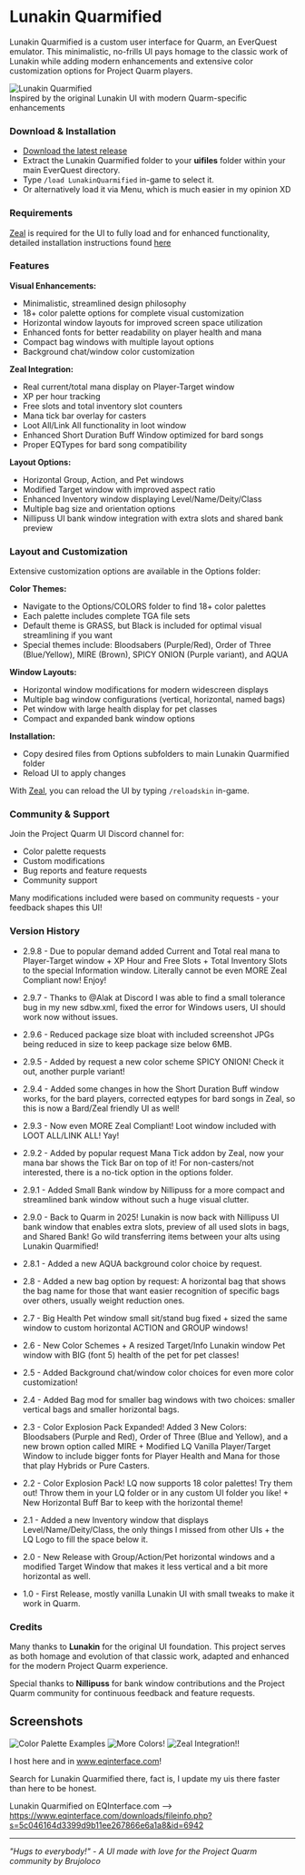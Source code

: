 # Lunakin Quarmified

Lunakin Quarmified is a custom user interface for Quarm, an EverQuest emulator. This minimalistic, no-frills UI pays homage to the classic work of Lunakin while adding modern enhancements and extensive color customization options for Project Quarm players.

![Lunakin Quarmified](https://raw.githubusercontent.com/brujoloco/Images/refs/heads/main/4JKHntq.png)
<br>Inspired by the original Lunakin UI with modern Quarm-specific enhancements

### Download & Installation
- [Download the latest release](https://github.com/your-username/lunakin-quarmified/releases/latest)
- Extract the Lunakin Quarmified folder to your **uifiles** folder within your main EverQuest directory.
- Type `/load LunakinQuarmified` in-game to select it.
- Or alternatively load it via Menu, which is much easier in my opinion XD

### Requirements
[Zeal](https://github.com/iamclint/Zeal/releases) is required for the UI to fully load and  for enhanced functionality, detailed installation instructions found [here](https://github.com/iamclint/Zeal?tab=readme-ov-file#installation)

### Features

**Visual Enhancements:**
- Minimalistic, streamlined design philosophy
- 18+ color palette options for complete visual customization
- Horizontal window layouts for improved screen space utilization
- Enhanced fonts for better readability on player health and mana
- Compact bag windows with multiple layout options
- Background chat/window color customization

**Zeal Integration:**
- Real current/total mana display on Player-Target window
- XP per hour tracking
- Free slots and total inventory slot counters
- Mana tick bar overlay for casters
- Loot All/Link All functionality in loot window
- Enhanced Short Duration Buff Window optimized for bard songs
- Proper EQTypes for bard song compatibility

**Layout Options:**
- Horizontal Group, Action, and Pet windows
- Modified Target window with improved aspect ratio
- Enhanced Inventory window displaying Level/Name/Deity/Class
- Multiple bag size and orientation options
- Nillipuss UI bank window integration with extra slots and shared bank preview

### Layout and Customization
Extensive customization options are available in the Options folder:

**Color Themes:**
- Navigate to the Options/COLORS folder to find 18+ color palettes
- Each palette includes complete TGA file sets
- Default theme is GRASS, but Black is included for optimal visual streamlining if you want
- Special themes include: Bloodsabers (Purple/Red), Order of Three (Blue/Yellow), MIRE (Brown), SPICY ONION (Purple variant), and AQUA

**Window Layouts:**
- Horizontal window modifications for modern widescreen displays
- Multiple bag window configurations (vertical, horizontal, named bags)
- Pet window with large health display for pet classes
- Compact and expanded bank window options

**Installation:**
- Copy desired files from Options subfolders to main Lunakin Quarmified folder
- Reload UI to apply changes

With [Zeal](https://github.com/iamclint/Zeal), you can reload the UI by typing `/reloadskin` in-game.

### Community & Support
Join the Project Quarm UI Discord channel for:
- Color palette requests
- Custom modifications
- Bug reports and feature requests
- Community support

Many modifications included were based on community requests - your feedback shapes this UI!

### Version History

* 2.9.8 - Due to popular demand added Current and Total real mana to Player-Target window + XP Hour and Free Slots + Total Inventory Slots to the special Information window. Literally cannot be even MORE Zeal Compliant now! Enjoy!

* 2.9.7 - Thanks to @Alak at Discord I was able to find a small tolerance bug in my new sdbw.xml, fixed the error for Windows users, UI should work now without issues.

* 2.9.6 - Reduced package size bloat with included screenshot JPGs being reduced in size to keep package size below 6MB.

* 2.9.5 - Added by request a new color scheme SPICY ONION! Check it out, another purple variant!

* 2.9.4 - Added some changes in how the Short Duration Buff window works, for the bard players, corrected eqtypes for bard songs in Zeal, so this is now a Bard/Zeal friendly UI as well!

* 2.9.3 - Now even MORE Zeal Compliant! Loot window included with LOOT ALL/LINK ALL! Yay!

* 2.9.2 - Added by popular request Mana Tick addon by Zeal, now your mana bar shows the Tick Bar on top of it! For non-casters/not interested, there is a no-tick option in the options folder.

* 2.9.1 - Added Small Bank window by Nillipuss for a more compact and streamlined bank window without such a huge visual clutter.

* 2.9.0 - Back to Quarm in 2025! Lunakin is now back with Nillipuss UI bank window that enables extra slots, preview of all used slots in bags, and Shared Bank! Go wild transferring items between your alts using Lunakin Quarmified!

* 2.8.1 - Added a new AQUA background color choice by request.

* 2.8 - Added a new bag option by request: A horizontal bag that shows the bag name for those that want easier recognition of specific bags over others, usually weight reduction ones.

* 2.7 - Big Health Pet window small sit/stand bug fixed + sized the same window to custom horizontal ACTION and GROUP windows!

* 2.6 - New Color Schemes + A resized Target/Info Lunakin window Pet window with BIG (font 5) health of the pet for pet classes!

* 2.5 - Added Background chat/window color choices for even more color customization!

* 2.4 - Added Bag mod for smaller bag windows with two choices: smaller vertical bags and smaller horizontal bags.

* 2.3 - Color Explosion Pack Expanded! Added 3 New Colors: Bloodsabers (Purple and Red), Order of Three (Blue and Yellow), and a new brown option called MIRE + Modified LQ Vanilla Player/Target Window to include bigger fonts for Player Health and Mana for those that play Hybrids or Pure Casters.

* 2.2 - Color Explosion Pack! LQ now supports 18 color palettes! Try them out! Throw them in your LQ folder or in any custom UI folder you like! + New Horizontal Buff Bar to keep with the horizontal theme!

* 2.1 - Added a new Inventory window that displays Level/Name/Deity/Class, the only things I missed from other UIs + the LQ Logo to fill the space below it.

* 2.0 - New Release with Group/Action/Pet horizontal windows and a modified Target Window that makes it less vertical and a bit more horizontal as well.

* 1.0 - First Release, mostly vanilla Lunakin UI with small tweaks to make it work in Quarm.



### Credits
Many thanks to **Lunakin** for the original UI foundation. This project serves as both homage and evolution of that classic work, adapted and enhanced for the modern Project Quarm experience.

Special thanks to **Nillipuss** for bank window contributions and the Project Quarm community for continuous feedback and feature requests.

## Screenshots
![Color Palette Examples](https://raw.githubusercontent.com/brujoloco/Images/refs/heads/main/LQ1.png)
![More Colors!](https://raw.githubusercontent.com/brujoloco/Images/refs/heads/main/screen195.jpg)
![Zeal Integration!!](https://raw.githubusercontent.com/brujoloco/Images/refs/heads/main/LQ2.png)

I host here and in www.eqinterface.com!

Search for Lunakin Quarmified there, fact is, I update my uis there faster than here to be honest.

Lunakin Quarmified on EQInterface.com --> https://www.eqinterface.com/downloads/fileinfo.php?s=5c046164d3399d9b11ee267866e6a1a8&id=6942

---
*"Hugs to everybody!" - A UI made with love for the Project Quarm community by Brujoloco*
